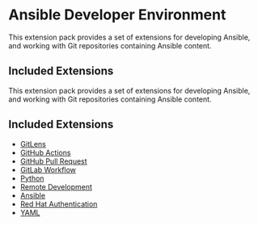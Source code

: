 # Ansible Developer Environment

This extension pack provides a set of extensions for developing Ansible, and working with Git repositories containing Ansible content.

## Included Extensions
This extension pack provides a set of extensions for developing Ansible, and working with Git repositories containing Ansible content.

## Included Extensions
- [GitLens](https://marketplace.visualstudio.com/items?itemName=eamodio.gitlens)
- [GitHub Actions](https://marketplace.visualstudio.com/items?itemName=github.vscode-github-actions)
- [GitHub Pull Request](https://marketplace.visualstudio.com/items?itemName=github.vscode-pull-request-github)
- [GitLab Workflow](https://marketplace.visualstudio.com/items?itemName=GitLab.gitlab-workflow)
- [Python](https://marketplace.visualstudio.com/items?itemName=ms-python.python)
- [Remote Development](https://marketplace.visualstudio.com/items?itemName=ms-vscode-remote.vscode-remote-extensionpack)
- [Ansible](https://marketplace.visualstudio.com/items?itemName=redhat.ansible)
- [Red Hat Authentication](https://marketplace.visualstudio.com/items?itemName=redhat.vscode-redhat-account)
- [YAML](https://marketplace.visualstudio.com/items?itemName=redhat.vscode-yaml)
